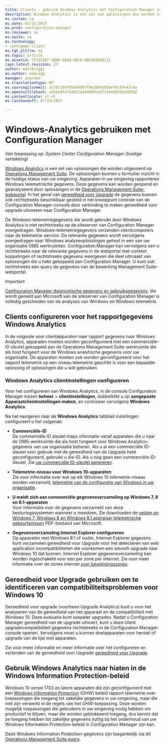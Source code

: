 ```yaml
---
title: Clients - gebruik Windows Analytics met Configuration Manager controleren | Microsoft Docs
description: Windows Analytics is een set van oplossingen die worden uitgevoerd op de Operations Management Suite waarmee dat u waardevolle inzichten in de huidige status van uw omgeving tekent dankzij het gebruik van de Windows-telemetriegegevens die is gerapporteerd door apparaten in uw omgeving.
ms.custom: na
ms.date: 07/31/2017
ms.prod: configuration-manager
ms.reviewer: na
ms.suite: na
ms.technology:
- configmgr-client
ms.tgt_pltfrm: na
ms.topic: article
ms.assetid: CF35CE87-3BA8-4A84-9BC8-ABCEA4666212
caps.latest.revision: 23
author: mattbriggs
ms.author: mabrigg
manager: angrobe
ms.translationtype: MT
ms.sourcegitcommit: 3c75c1647954d6507f9e28495810ef8c55e42cda
ms.openlocfilehash: adabe8f475eb12dd44005ec07344e8565be20582
ms.contentlocale: nl-nl
ms.lasthandoff: 07/29/2017

---
```


# <a name="use-windows-analytics-with-configuration-manager"></a>Windows-Analytics gebruiken met Configuration Manager

*Van toepassing op: System Center Configuration Manager (huidige vertakking)*

[Windows Analytics](https://www.microsoft.com/en-us/WindowsForBusiness/windows-analytics) is een set van oplossingen die worden uitgevoerd op [Operations Management Suite](/azure/operations-management-suite/operations-management-suite-overview). De oplossingen kunnen u formulier inzicht in de huidige status van uw omgeving. Apparaten in uw omgeving rapporteren Windows telemetrische gegevens. Deze gegevens kan worden geopend en geanalyseerd door oplossingen in de [Operations Management Suite-webportal](https://mms.microsoft.com). In het geval van [gereedheid voor Upgrade](/sccm/core/clients/manage/upgrade/upgrade-analytics) de gegevens kunnen ook rechtstreeks beschikbaar gesteld in het knooppunt controle van de Configuration Manager-console door verbinding te maken gereedheid voor upgrade uitvoeren naar Configuration Manager.

De Windows-telemetriegegevens die wordt gebruikt door Windows Analytics is niet rechtstreeks op de siteserver van Configuration Manager overgedragen. Windows-telemetriegegevens verzenden clientcomputers naar de telemetrie-service. De relevante gegevens wordt vervolgens overgedragen naar Windows analyseoplossingen gehost in een van uw organisatie OMS werkruimten. Configuration Manager kan vervolgens een u rechtstreeks naar de relevante gegevens in de webportal met-context koppelingen of rechtstreeks gegevens weergeven die deel uitmaakt van oplossingen die u hebt gekoppeld aan Configuration Manager. U kunt ook rechtstreeks een query de gegevens van de bewerking Management Suite-webportal.

>[!Important]
>[Configuration Manager diagnostische gegevens en gebruiksgegevens](../../plan-design/diagnostics/diagnostics-and-usage-data.md), die wordt gemeld aan Microsoft van de siteserver van Configuration Manager is volledig gescheiden van de analyses van Windows en Windows telemetrie.

## <a name="configure-clients-to-report-data-to-windows-analytics"></a>Clients configureren voor het rapportgegevens Windows Analytics

In de volgorde voor clientapparaten naar rapport gegevens naar Windows Analytics, apparaten moeten worden geconfigureerd met een commerciële-ID sleutel gekoppeld aan de Operations Management Suite-werkruimte die als host fungeert voor de Windows analytische gegevens voor uw organisatie. De apparaten moeten ook worden geconfigureerd voor het rapport telemetrie op een niveau telemetrie geschikt is voor een bepaalde oplossing of oplossingen die u wilt gebruiken. 

### <a name="configure-windows-analytics-client-settings"></a>Windows Analytics clientinstellingen configureren
Voor het configureren van Windows Analytics, in de console Configuration Manager kiezen **beheer** > **clientinstellingen**, dubbelklikt u op **aangepaste Apparaatclientinstellingen maken**, en controleer vervolgens **Windows Analytics**.  

Na het navigeren naar de **Windows Analytics** tabblad instellingen configureert u het volgende:
  -  **Commerciële-ID**  
De commerciële ID sleutel maps informatie vanaf apparaten die u naar de OMS-werkruimte die als host fungeert voor Windows Analytics-gegevens van uw organisatie beheren. Als u al een commerciële ID-sleutel voor gebruik met de gereedheid van de Upgrade hebt geconfigureerd, gebruikt u die-ID. Als u nog geen een commerciële ID-sleutel, Zie [uw commerciële ID-sleutel genereren]( https://technet.microsoft.com/itpro/windows/deploy/upgrade-readiness-get-started#generate-your-commercial-id-key).

  -  **Telemetrie-niveau voor Windows 10-apparaten**   
Zie voor informatie over wat op elk Windows 10 telemetrie-niveau worden verzameld, [telemetrie van de configuratie van Windows in uw organisatie](https://technet.microsoft.com/itpro/windows/manage/configure-windows-telemetry-in-your-organization#telemetry-levels).

  -  **U meldt zich aan commerciële gegevensverzameling op Windows 7, 8 en 8.1-apparaten**   
Voor informatie over de gegevens verzameld van deze besturingssystemen wanneer u meedoen, Zie downloaden de [velden en Windows 7, Windows 8 en Windows 8.1 appraiser telemetrische gebeurtenissen](https://go.microsoft.com/fwlink/?LinkID=822965) PDF-bestand van Microsoft.

  -  **Gegevensverzameling Internet Explorer configureren**  
Op apparaten met Windows 8.1 of ouder, Internet Explorer gegevens kunt verzamelen gereedheid voor Upgrade voor het detecteren van web application incompatibiliteiten die voorkomen een smooth upgrade naar Windows 10 dat kunnen. Internet Explorer gegevensverzameling kan worden ingeschakeld voor een per zone per internet. Zie voor meer informatie over de zones internet [over beveiligingszones](https://msdn.microsoft.com/library/ms537183(v=vs.85).aspx).

## <a name="use-upgrade-readiness-to-identify-windows-10-compatibility-issues"></a>Gereedheid voor Upgrade gebruiken om te identificeren van compatibiliteitsproblemen voor Windows 10

Gereedheid voor upgrade (voorheen Upgrade Analytics) kunt u voor het analyseren van de gereedheid van het apparaat en de compatibiliteit met Windows 10. Deze evaluatie kunt soepeler upgrades. Nadat u Configuration Manager gereedheid van de upgrade uitvoert, kunt u deze client upgradecompatibiliteit gegevens rechtstreeks in de Configuration Manager-console openen. Vervolgens moet u kunnen doelapparaten voor herstel of upgrade van de lijst met apparaten.

Zie voor meer informatie en meer informatie over het configureren en verbinden van de gereedheid voor Upgrade [gereedheid voor Upgrade](../../clients/manage/upgrade/upgrade-analytics.md).

## <a name="use-windows-analytics-to-identify-gaps-in-windows-information-protection-policies"></a>Gebruik Windows Analytics naar hiaten in de Windows Information Protection-beleid

Windows 10 versie 1703 en latere apparaten die zijn geconfigureerd met een [Windows Information Protection](https://docs.microsoft.com/en-us/windows/threat-protection/windows-information-protection/protect-enterprise-data-using-wip) (OHW) beleid rapport telemetrie over toepassingen die toegang tot zakelijke gegevens in uw omgeving, maar die niet zijn verwerkt in de regels van het OHW-toepassing. Deze worden mogelijk toepassingen die gebruikers in uw omgeving nodig hebben om productief te blijven, maar die worden geblokkeerd toegang, dus kennis dat ze toegang hebben tot zakelijke gegevens nuttig bij het onderhoud van uw Windows Information Protection-beleid in Configuration Manager zijn kan. 

Deze Windows Information Protection-gegevens zijn toegankelijk via dit [Operations Management Suite query](https://go.microsoft.com/fwlink/?linkid=849952).
